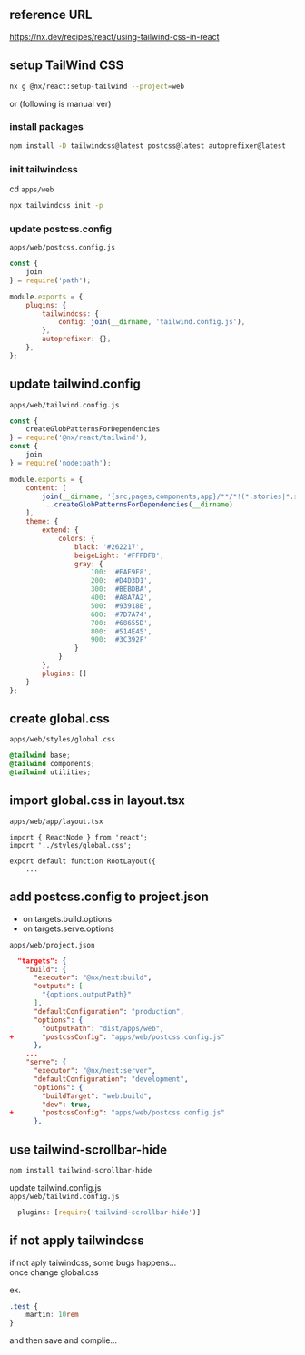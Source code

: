 ## reference URL

https://nx.dev/recipes/react/using-tailwind-css-in-react

## setup TailWind CSS

```bash
nx g @nx/react:setup-tailwind --project=web
```

or (following is manual ver)  

### install packages

```bash
npm install -D tailwindcss@latest postcss@latest autoprefixer@latest
```

### init tailwindcss

cd `apps/web`

```bash
npx tailwindcss init -p
```

### update postcss.config

 `apps/web/postcss.config.js`

```js
const {
    join
} = require('path');

module.exports = {
    plugins: {
        tailwindcss: {
            config: join(__dirname, 'tailwind.config.js'),
        },
        autoprefixer: {},
    },
};
```

## update tailwind.config  

 `apps/web/tailwind.config.js`

```js
const {
    createGlobPatternsForDependencies
} = require('@nx/react/tailwind');
const {
    join
} = require('node:path');

module.exports = {
    content: [
        join(__dirname, '{src,pages,components,app}/**/*!(*.stories|*.spec).{ts,tsx,html}'),
        ...createGlobPatternsForDependencies(__dirname)
    ],
    theme: {
        extend: {
            colors: {
                black: '#262217',
                beigeLight: '#FFFDF8',
                gray: {
                    100: '#EAE9E8',
                    200: '#D4D3D1',
                    300: '#BEBDBA',
                    400: '#A8A7A2',
                    500: '#93918B',
                    600: '#7D7A74',
                    700: '#68655D',
                    800: '#514E45',
                    900: '#3C392F'
                }
            }
        },
        plugins: []
    }
};
```

## create global.css  

 `apps/web/styles/global.css`

```css
@tailwind base;
@tailwind components;
@tailwind utilities;
```

## import global.css in layout.tsx

 `apps/web/app/layout.tsx`

```tsx
import { ReactNode } from 'react';
import '../styles/global.css';

export default function RootLayout({
    ...
```

## add postcss.config to project.json

* on targets.build.options
* on targets.serve.options

 `apps/web/project.json`

```json
  "targets": {
    "build": {
      "executor": "@nx/next:build",
      "outputs": [
        "{options.outputPath}"
      ],
      "defaultConfiguration": "production",
      "options": {
        "outputPath": "dist/apps/web",
+       "postcssConfig": "apps/web/postcss.config.js"
      },
    ...
    "serve": {
      "executor": "@nx/next:server",
      "defaultConfiguration": "development",
      "options": {
        "buildTarget": "web:build",
        "dev": true,
+       "postcssConfig": "apps/web/postcss.config.js"
      },  
```

## use tailwind-scrollbar-hide

```bash
npm install tailwind-scrollbar-hide
```

update tailwind.config.js  
 `apps/web/tailwind.config.js`

```js
  plugins: [require('tailwind-scrollbar-hide')]
```

## if not apply tailwindcss

if not aply taiwindcss, some bugs happens...  
once change global.css  

ex.   

```css
.test {
    martin: 10rem
}
```

and then save and complie...
